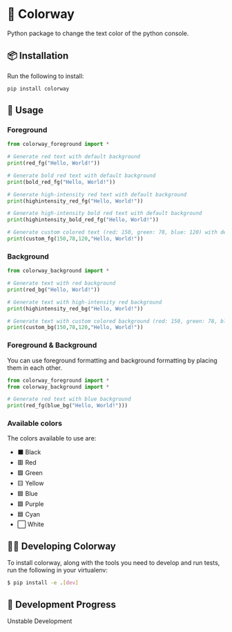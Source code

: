 # 🎨 Colorway

Python package to change the text color of the python console.  

## 📦 Installation

Run the following to install:  

```python
pip install colorway
```

## 🚀 Usage

### Foreground

```python
from colorway_foreground import *

# Generate red text with default background
print(red_fg("Hello, World!"))

# Generate bold red text with default background
print(bold_red_fg("Hello, World!"))

# Generate high-intensity red text with default background
print(highintensity_red_fg("Hello, World!"))

# Generate high-intensity bold red text with default background
print(highintensity_bold_red_fg("Hello, World!"))

# Generate custom colored text (red: 150, green: 78, blue: 120) with default background
print(custom_fg(150,78,120,"Hello, World!"))
```

### Background

```python
from colorway_background import *

# Generate text with red background
print(red_bg("Hello, World!"))

# Generate text with high-intensity red background
print(highintensity_red_bg("Hello, World!"))

# Generate text with custom colored background (red: 150, green: 78, blue: 120)
print(custom_bg(150,78,120,"Hello, World!"))
```

### Foreground & Background

You can use foreground formatting and background formatting by placing them in each other.  

```python
from colorway_foreground import *
from colorway_background import *

# Generate red text with blue background
print(red_fg(blue_bg("Hello, World!")))
```

### Available colors
The colors available to use are:  
- ⬛ Black
- 🟥 Red
- 🟩 Green
- 🟨 Yellow
- 🟦 Blue
- 🟪 Purple
- 🟦 Cyan
- ⬜ White

## 👨‍💻 Developing Colorway

To install colorway, along with the tools you need to develop and run tests, run the following in your virtualenv:

```bash
$ pip install -e .[dev]
```

## 🚦 Development Progress

Unstable Development  
